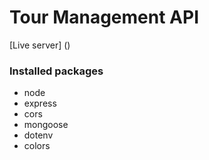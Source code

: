 # Tour Management API

[Live server] ()

### Installed packages

- node
- express
- cors
- mongoose
- dotenv
- colors
